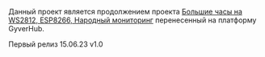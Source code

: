 Данный проект является продолжением проекта [Большие часы на WS2812, ESP8266, Народный мониторинг](https://community.alexgyver.ru/threads/bolshie-chasy-na-ws2812-esp8266-narodnyj-monitoring.5067/)
перенесенный на платформу GyverHub.

Первый релиз 15.06.23 v1.0
